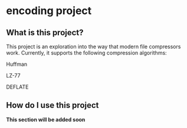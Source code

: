 # encoding project

## What is this project?

This project is an exploration into the way that modern file compressors work.  Currently, it supports the following compression algorithms:

Huffman

LZ-77

DEFLATE

## How do I use this project

**This section will be added soon**
